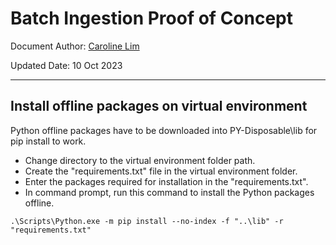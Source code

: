 # Batch Ingestion Proof of Concept


Document Author: [Caroline Lim](mailto:caroline.lim@apa.com.au)

Updated Date: 10 Oct 2023

---

## Install offline packages on virtual environment
Python offline packages have to be downloaded into PY-Disposable\lib for pip install to work.

- Change directory to the virtual environment folder path.
- Create the "requirements.txt" file in the virtual environment folder.
- Enter the packages required for installation in the "requirements.txt". 
- In command prompt, run this command to install the Python packages offline.

```
.\Scripts\Python.exe -m pip install --no-index -f "..\lib" -r "requirements.txt"
```